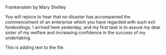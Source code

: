 Frankenstein by Mary Shelley

You will rejoice to hear that no disaster has accompanied the commencement of
an enterprise which you have regarded with such evil forebodings.
I arrived here yesterday, and my first task is to assure my dear sister of
my welfare and increasing confidence in the success of my undertaking.

This is adding text to the file.